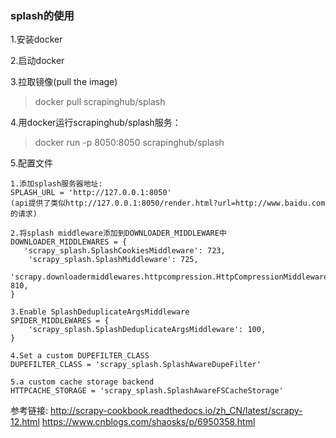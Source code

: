 ### splash的使用
1.安装docker

2.启动docker

3.拉取镜像(pull the image) 
> docker pull scrapinghub/splash

4.用docker运行scrapinghub/splash服务：
> docker run -p 8050:8050 scrapinghub/splash

5.配置文件
```
1.添加splash服务器地址:
SPLASH_URL = 'http://127.0.0.1:8050'
(api提供了类似http://127.0.0.1:8050/render.html?url=http://www.baidu.com的请求)

2.将splash middleware添加到DOWNLOADER_MIDDLEWARE中
DOWNLOADER_MIDDLEWARES = {
   'scrapy_splash.SplashCookiesMiddleware': 723,
    'scrapy_splash.SplashMiddleware': 725,
    'scrapy.downloadermiddlewares.httpcompression.HttpCompressionMiddleware': 810,
}

3.Enable SplashDeduplicateArgsMiddleware
SPIDER_MIDDLEWARES = {
    'scrapy_splash.SplashDeduplicateArgsMiddleware': 100,
}

4.Set a custom DUPEFILTER_CLASS
DUPEFILTER_CLASS = 'scrapy_splash.SplashAwareDupeFilter'

5.a custom cache storage backend
HTTPCACHE_STORAGE = 'scrapy_splash.SplashAwareFSCacheStorage'
```

参考链接:
http://scrapy-cookbook.readthedocs.io/zh_CN/latest/scrapy-12.html
https://www.cnblogs.com/shaosks/p/6950358.html



